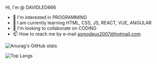Hi, I'm @ DAVIDLED666
- 👀 I'm interested in PROGRAMMING
- 🌱 I am currently learning HTML, CSS, JS, REACT, VUE, ANGULAR
- 💞️ I'm looking to collaborate on CODING
- 📫 How to reach me by e-mail asmodeus2007@hotmail.com

![Anurag's GitHub stats](https://github-readme-stats.vercel.app/api?username=DAVIDLED666&show_icons=true&theme=dracula)

![Top Langs](https://github-readme-stats.vercel.app/api/top-langs/?username=DAVIDLED666)

